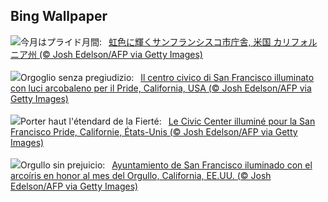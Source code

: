 ## Bing Wallpaper
![](https://www.bing.com/th?id=OHR.PrideMonthSF_JA-JP2832342132_UHD.jpg&w=1000)今月はプライド月間:&nbsp;&ensp;[虹色に輝くサンフランシスコ市庁舎, 米国 カリフォルニア州 (© Josh Edelson/AFP via Getty Images)](https://www.bing.com/th?id=OHR.PrideMonthSF_JA-JP2832342132_UHD.jpg)
<br><br/>
![](https://www.bing.com/th?id=OHR.PrideMonthSF_IT-IT0189244856_UHD.jpg&w=1000)Orgoglio senza pregiudizio:&nbsp;&ensp;[Il centro civico di San Francisco illuminato con luci arcobaleno per il Pride, California, USA (© Josh Edelson/AFP via Getty Images)](https://www.bing.com/th?id=OHR.PrideMonthSF_IT-IT0189244856_UHD.jpg)
<br><br/>
![](https://www.bing.com/th?id=OHR.PrideMonthSF_FR-FR1847983334_UHD.jpg&w=1000)Porter haut l'étendard de la Fierté:&nbsp;&ensp;[Le Civic Center illuminé pour la San Francisco Pride, Californie, États-Unis (© Josh Edelson/AFP via Getty Images)](https://www.bing.com/th?id=OHR.PrideMonthSF_FR-FR1847983334_UHD.jpg)
<br><br/>
![](https://www.bing.com/th?id=OHR.PrideMonthSF_ES-ES3579859678_UHD.jpg&w=1000)Orgullo sin prejuicio:&nbsp;&ensp;[Ayuntamiento de San Francisco iluminado con el arcoíris en honor al mes del Orgullo, California, EE.UU. (© Josh Edelson/AFP via Getty Images)](https://www.bing.com/th?id=OHR.PrideMonthSF_ES-ES3579859678_UHD.jpg)
<br><br/>
